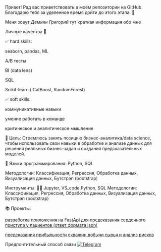 Привет! Рад вас приветствовать в моём репозитории на GitHub. Благодарю тебя за уделенное время дойти до этого этапа. 👋


Меня зовут *Демкин Григорий* тут краткая информация обо мне


Личные качества 🤗

:white_check_mark: hard skills:

seaborn, pandas, ML

A/B тесты

BI (data lens)

SQL

Scikit-learn ( CatBoost, RandomForest)

:white_check_mark: soft skills:

коммуникативные навыки

умение работать в команде

критическое и аналитическое мышление

🎯 Цель:  Стремлюсь занять позицию бизнес-аналитика/data science, чтобы использовать свои навыки в обработке и анализе данных для решения реальных бизнес-задач и создания предсказательных моделей.

:snake: Языки программирования: Python, SQL

Методологии: Классификация, Регрессия, Обработка данных, Визуализация данных, Бутстрэп (bootstrap)

Инструменты: 👨‍💻 Jupyter, VS_code,Python, SQL Методологии: Классификация, Регрессия, Обработка данных, Визуализация данных, Бутстрэп (bootstrap)

📚	Проекты:

[разработка приложения на FastApi для предсказания сердечного приступа у пациентов (ответ формата json)](https://github.com/demkingm/pet-projects/tree/master/Desktop/master)

[предсказания прибыльности скважин добычи сырья и анализ рисков](https://github.com/demkingm/pet-projects/tree/master/regression_model)

Предпочтительный способ связи [![Telegram](https://upload.wikimedia.org/wikipedia/commons/8/82/Telegram_logo.svg)](https://t.me/demkingm)
